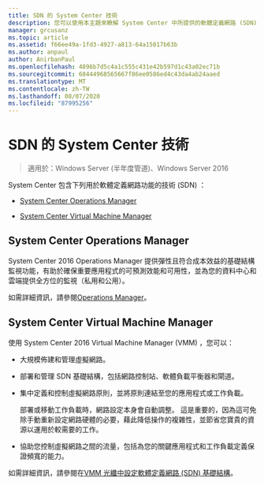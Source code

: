 ```yaml
---
title: SDN 的 System Center 技術
description: 您可以使用本主題來瞭解 System Center 中所提供的軟體定義網路 (SDN) 技術。
manager: grcusanz
ms.topic: article
ms.assetid: f66ee49a-1fd3-4927-a813-64a15017b63b
ms.author: anpaul
author: AnirbanPaul
ms.openlocfilehash: 4896b7d5c4a1c555c431e42b597d1c43a02ec71b
ms.sourcegitcommit: 68444968565667f86ee0586ed4c43da4ab24aaed
ms.translationtype: MT
ms.contentlocale: zh-TW
ms.lasthandoff: 08/07/2020
ms.locfileid: "87995256"
---
```

# <a name="system-center-technologies-for-sdn"></a>SDN 的 System Center 技術

>適用於：Windows Server (半年度管道)、Windows Server 2016

System Center 包含下列用於軟體定義網路功能的技術 (SDN) ：

-   [System Center Operations Manager](#bkmk_scom)

-   [System Center Virtual Machine Manager](#bkmk_scvmm)


## <a name="system-center-operations-manager"></a><a name="bkmk_scom"></a>System Center Operations Manager
System Center 2016 Operations Manager 提供彈性且符合成本效益的基礎結構監視功能，有助於確保重要應用程式的可預測效能和可用性，並為您的資料中心和雲端提供全方位的監視（私用和公用）。

如需詳細資訊，請參閱[Operations Manager](/previous-versions/system-center/system-center-2012-R2/hh205987(v=sc.12))。

## <a name="system-center-virtual-machine-manager"></a><a name="bkmk_scvmm"></a>System Center Virtual Machine Manager
使用 System Center 2016 Virtual Machine Manager (VMM) ，您可以：

- 大規模佈建和管理虛擬網路。
- 部署和管理 SDN 基礎結構，包括網路控制站、軟體負載平衡器和閘道。
- 集中定義和控制虛擬網路原則，並將原則連結至您的應用程式或工作負載。

  部署或移動工作負載時，網路設定本身會自動調整。 這是重要的，因為這可免除手動重新設定網路硬體的必要，藉此降低操作的複雜性，並節省您寶貴的資源以運用於較需要的工作。
- 協助您控制虛擬網路之間的流量，包括為您的關鍵應用程式和工作負載定義保證頻寬的能力。


如需詳細資訊，請參閱在[VMM 光纖中設定軟體定義網路 (SDN) 基礎結構](/system-center/vmm/deploy-sdn?view=sc-vmm-2019)。